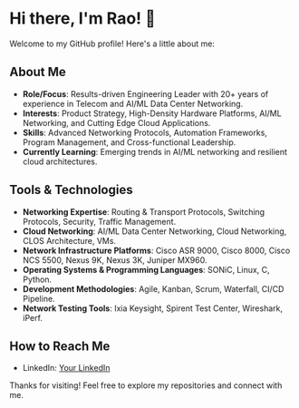 # Hi there, I'm Rao! 👋

Welcome to my GitHub profile! Here's a little about me:

## About Me
- **Role/Focus**: Results-driven Engineering Leader with 20+ years of experience in Telecom and AI/ML Data Center Networking.
- **Interests**: Product Strategy, High-Density Hardware Platforms, AI/ML Networking, and Cutting Edge Cloud Applications.
- **Skills**: Advanced Networking Protocols, Automation Frameworks, Program Management, and Cross-functional Leadership.
- **Currently Learning**: Emerging trends in AI/ML networking and resilient cloud architectures.

## Tools & Technologies
- **Networking Expertise**: Routing & Transport Protocols, Switching Protocols, Security, Traffic Management.
- **Cloud Networking**: AI/ML Data Center Networking, Cloud Networking, CLOS Architecture, VMs.
- **Network Infrastructure Platforms**: Cisco ASR 9000, Cisco 8000, Cisco NCS 5500, Nexus 9K, Nexus 3K, Juniper MX960.
- **Operating Systems & Programming Languages**: SONiC, Linux, C, Python.
- **Development Methodologies**: Agile, Kanban, Scrum, Waterfall, CI/CD Pipeline.
- **Network Testing Tools**: Ixia Keysight, Spirent Test Center, Wireshark, iPerf.


## How to Reach Me
- LinkedIn: [Your LinkedIn](https://www.linkedin.com/in/vyechuri/)


Thanks for visiting! Feel free to explore my repositories and connect with me. 
